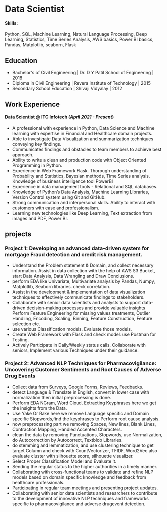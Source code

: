 # Data Scientist

#### Skills: 
Python, SQL, Machine Learning, Natural Language Processing, Deep Learning, Statistics, Time Series Analysis, AWS basics, Power BI basics, Pandas, Matplotlib, seaborn, Flask

## Education
- Bachelor's of Civil Engineering | Dr. D Y Patil School of Engineering | 2018
- Diploma in Civil Engineering | Revera Institute of Technology | 2015
- Secondary School Education | Shivaji Vidyalay | 2012

## Work Experience
#### Data Scientist @ ITC Infotech (_April 2021 - Present_)
- A professional with experience in Python, Data Science and Machine learning with expertise in Financial and Healthcare domain projects.
- Able to investigate Data Visualization and summarization techniques conveying key findings.
- Communicates findings and obstacles to team members to achieve best approach.
- Ability to write a clean and production code with Object Oriented Programming in Python.
- Experience in Web Framework Flask. Thorough understanding of Probability and Statistics, Bayesian methods, Time Series analysis. Knowledge of business intelligence tool PowerBI
- Experience in data management tools - Relational and SQL databases.
- Knowledge of Python’s Data Analysis, Machine Learning Libraries, Version Control system using Git and GitHub.
- Strong communication and interpersonal skills. Ability to interact with customers with ease and professionalism.
- Learning new technologies like Deep Learning, Text extraction from images and PDF, Power BI.

## projects
### Project 1: Developing an advanced data-driven system for mortgage Fraud detection and credit risk management.

- Understand the Problem statement & Domain, and collect necessary information. Assist in data collection with the help of AWS S3 Bucket, start Data Analysis, Data Wrangling and Draw Conclusions.
- perform EDA like Univariate, Multivariate analysis by Pandas, Numpy, Matplotlib, Seaborn libraries. check correlation.
- Assist in the development & implementation of data visualization techniques to effectively communicate findings to stakeholders.
- Collaborate with senior data scientists and analysts to support data-driven decision-making processes and provide valuable insights Perform Feature Engineering for missing values treatments, Outlier Handling, Encoding, Scaling, Binning, Feature Construction, Feature selection etc.
- use various Classification models, Evaluate those models.
- Create Web Framework with Flask and check model. use Postman for Testing.
- Actively Participate in Daily/Weekly status calls. Collaborate with seniors, Implement various Techniques under their guidance.

### Project 2: Advanced NLP Techniques for Pharmacovigilance: Uncovering Customer Sentiments and Root Causes of Adverse Drug Events

- Collect data from Surveys, Google Forms, Reviews, Feedbacks.
- detect Language & Translate in English, convert in lower case with normalization then initial preprocessing is done.
- Perform EDA NGram, Word Cloud, Extracting Keyphrases here we get the insights from the Data.
- Use Yake Or Rake here we remove Language specific and Domain specific Stopwords,find the keyphrases to Perform root cause analysis.
- now preprocessing part we removing Spaces, New lines, Blank Lines, Contraction Mapping, Handled Accented Characters.
- clean the data by removing Punctuations, Stopwords, use Normalization, do Autocorrection by Autocorrect, Textblob Libraries.
- do stemming and lemmatization, and use clustering technique to get target Column and check with CountVectorizer, TFIDF, Word2Vec also evaluate cluster with silhouette score, silhouette visualizer.
- Select Proper Classification Model and Evaluate it.
- Sending the regular status to the higher authorities in a timely manner.
- Collaborating with cross-functional teams to validate and refine NLP models based on domain specific knowledge and feedback from healthcare professionals.
- Participating in regular team meetings and presenting project updates.
- Collaborating with senior data scientists and researchers to contribute to the development of innovative NLP techniques and frameworks specific to pharmacovigilance and adverse drugevent detection.
